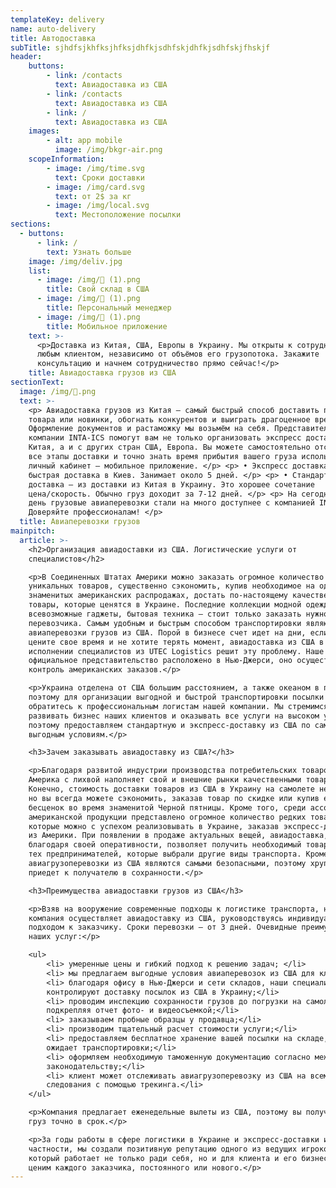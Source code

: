 ```yaml
---
templateKey: delivery
name: auto-delivery
title: Автодоставка
subTitle: sjhdfsjkhfksjhfksjdhfkjsdhfskjdhfkjsdhfskjfhskjf
header:
    buttons:
        - link: /contacts
          text: Авиадоставка из США
        - link: /contacts
          text: Авиадоставка из США
        - link: /
          text: Авиадоставка из США
    images:
        - alt: app mobile
          image: /img/bkgr-air.png
    scopeInformation:
        - image: /img/time.svg
          text: Сроки доставки
        - image: /img/card.svg
          text: от 2$ за кг
        - image: /img/local.svg
          text: Местоположение посылки
sections:
  - buttons:
      - link: /
        text: Узнать больше
    image: /img/deliv.jpg
    list:
      - image: /img/ (1).png
        title: Свой склад в США
      - image: /img/ (1).png
        title: Персональный менеджер
      - image: /img/ (1).png
        title: Мобильное приложение
    text: >-
      <p>Доставка из Китая, США, Европы в Украину. Мы открыты к сотрудничеству с
      любым клиентом, независимо от объёмов его грузопотока. Закажите
      консультацию и начнем сотрудничество прямо сейчас!</p>
    title: Авиадоставка грузов из США
sectionText:
  image: /img/.png
  text: >-
    <p> Авиадоставка грузов из Китая — самый быстрый способ доставить партию
    товара или новинки, обогнать конкурентов и выиграть драгоценное время.
    Оформление документов и растаможку мы возьмём на себя. Представители
    компании INTA-ICS помогут вам не только организовать экспресс доставку из
    Китая, а и с других стран США, Европа. Вы можете самостоятельно отслеживать
    все этапы доставки и точно знать время прибытия вашего груза использую
    личный кабинет – мобильное приложение. </p> <p> • Экспресс доставка —
    быстрая доставка в Киев. Занимает около 5 дней. </p> <p> • Стандартная
    доставка – из доставки из Китая в Украину. Это хорошее сочетание
    цена/скорость. Обычно груз доходит за 7-12 дней. </p> <p> На сегодняшний
    день грузовые авиаперевозки стали на много доступнее с компанией INTA-ICS!
    Доверяйте профессионалам! </p>
  title: Авиаперевозки грузов  
mainpitch:
  article: >-
    <h2>Организация авиадоставки из США. Логистические услуги от
    специалистов</h2>

    <p>В Соединенных Штатах Америки можно заказать огромное количество
    уникальных товаров, существенно сэкономить, купив необходимое на одной из
    знаменитых американских распродажах, достать по-настоящему качественные
    товары, которые ценятся в Украине. Последние коллекции модной одежды,
    всевозможные гаджеты, бытовая техника — стоит только заказать нужное и найти
    перевозчика. Самым удобным и быстрым способом транспортировки являются
    авиаперевозки грузов из США. Порой в бизнесе счет идет на дни, если вы
    цените свое время и не хотите терять момент, авиадоставка из США в
    исполнении специалистов из UTEC Logistics решит эту проблему. Наше
    официальное представительство расположено в Нью-Джерси, оно осуществляет
    контроль американских заказов.</p>

    <p>Украина отделена от США большим расстоянием, а также океаном в придачу,
    поэтому для организации выгодной и быстрой транспортировки посылки из США,
    обратитесь к профессиональным логистам нашей компании. Мы стремимся
    развивать бизнес наших клиентов и оказывать все услуги на высоком уровне,
    поэтому предоставляем стандартную и экспресс-доставку из США по самым
    выгодным условиям.</p>

    <h3>Зачем заказывать авиадоставку из США?</h3>

    <p>Благодаря развитой индустрии производства потребительских товаров,
    Америка с лихвой наполняет свой и внешние рынки качественными товарами.
    Конечно, стоимость доставки товаров из США в Украину на самолете недешева,
    но вы всегда можете сэкономить, заказав товар по скидке или купив его за
    бесценок во время знаменитой Черной пятницы. Кроме того, среди ассортимента
    американской продукции представлено огромное количество редких товаров,
    которые можно с успехом реализовывать в Украине, заказав экспресс-доставку
    из Америки. При появлении в продаже актуальных вещей, авиадоставка,
    благодаря своей оперативности, позволяет получить необходимый товар быстрее
    тех предпринимателей, которые выбрали другие виды транспорта. Кроме того,
    авиагрузоперевозки из США являются самыми безопасными, поэтому хрупкий товар
    приедет к получателю в сохранности.</p>

    <h3>Преимущества авиадоставки грузов из США</h3>

    <p>Взяв на вооружение современные подходы к логистике транспорта, наша
    компания осуществляет авиадоставку из США, руководствуясь индивидуальным
    подходом к заказчику. Сроки перевозки — от 3 дней. Очевидные преимущества
    наших услуг:</p>

    <ul>
        <li> умеренные цены и гибкий подход к решению задач; </li>
        <li> мы предлагаем выгодные условия авиаперевозок из США для клиентов;</li> 
        <li> благодаря офису в Нью-Джерси и сети складов, наши специалисты
        контролируют доставку посылок из США в Украину;</li>
        <li> проводим инспекцию сохранности грузов до погрузки на самолет,
        подкрепляя отчет фото- и видеосъемкой;</li>
        <li> заказываем пробные образцы у продавца;</li>
        <li> производим тщательный расчет стоимости услуги;</li>
        <li> предоставляем бесплатное хранение вашей посылки на складе, пока она
        ожидает транспортировки;</li>
        <li> оформляем необходимую таможенную документацию согласно международному
        законодательству;</li>
        <li> клиент может отслеживать авиагрузоперевозку из США на всем пути
        следования с помощью трекинга.</li>
    </ul>

    <p>Компания предлагает еженедельные вылеты из США, поэтому вы получите свой
    груз точно в срок.</p>

    <p>За годы работы в сфере логистики в Украине и экспресс-доставки из США в
    частности, мы создали позитивную репутацию одного из ведущих игроков,
    который работает не только ради себя, но и для клиента и его бизнеса. Мы
    ценим каждого заказчика, постоянного или нового.</p>     
---
```



